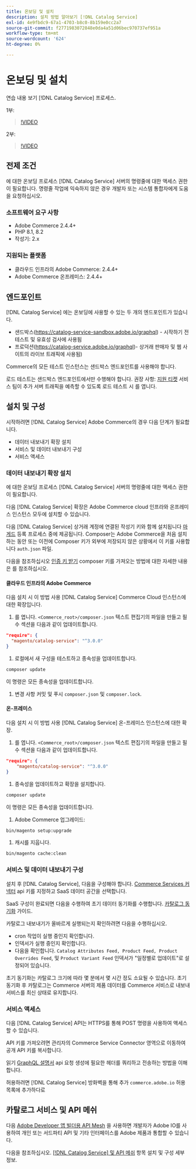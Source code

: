 ```yaml
---
title: 온보딩 및 설치
description: 설치 방법 알아보기 [!DNL Catalog Service]
exl-id: 4e9fbdc9-67a1-4703-b8c0-8b159e0cc2a7
source-git-commit: f2771983072848e0da4a51d06bec970737ef951a
workflow-type: tm+mt
source-wordcount: '624'
ht-degree: 0%

---
```


# 온보딩 및 설치

연습 내용 보기 [!DNL Catalog Service] 프로세스.

1부:

>[!VIDEO](https://video.tv.adobe.com/v/3415599)

2부:

>[!VIDEO](https://video.tv.adobe.com/v/3415600)

## 전제 조건

에 대한 온보딩 프로세스 [!DNL Catalog Service] 서버의 명령줄에 대한 액세스 권한이 필요합니다. 명령줄 작업에 익숙하지 않은 경우 개발자 또는 시스템 통합자에게 도움을 요청하십시오.

### 소프트웨어 요구 사항

- Adobe Commerce 2.4.4+
- PHP 8.1, 8.2
- 작성기: 2.x

### 지원되는 플랫폼

- 클라우드 인프라의 Adobe Commerce: 2.4.4+
- Adobe Commerce 온프레미스: 2.4.4+

## 엔드포인트

[!DNL Catalog Service] 에는 온보딩에 사용할 수 있는 두 개의 엔드포인트가 있습니다.

- 샌드박스(https://catalog-service-sandbox.adobe.io/graphql) - 시작하기 전 테스트 및 유효성 검사에 사용됨
- 프로덕션(https://catalog-service.adobe.io/graphql)- 상거래 판매자 및 웹 사이트의 라이브 트래픽에 사용됨)

Commerce의 모든 테스트 인스턴스는 샌드박스 엔드포인트를 사용해야 합니다.

로드 테스트는 샌드박스 엔드포인트에서만 수행해야 합니다. 권장 사항: [지원 티켓](https://experienceleague.adobe.com/docs/commerce-knowledge-base/kb/help-center-guide/magento-help-center-user-guide.html#submit-ticket) 서비스 팀이 추가 서버 트래픽을 예측할 수 있도록 로드 테스트 시 를 엽니다.

## 설치 및 구성

시작하려면 [!DNL Catalog Service] Adobe Commerce의 경우 다음 단계가 필요합니다.

- 데이터 내보내기 확장 설치
- 서비스 및 데이터 내보내기 구성
- 서비스 액세스

### 데이터 내보내기 확장 설치

에 대한 온보딩 프로세스 [!DNL Catalog Service] 서버의 명령줄에 대한 액세스 권한이 필요합니다.

다음 [!DNL Catalog Service] 확장은 Adobe Commerce cloud 인프라와 온프레미스 인스턴스 모두에 설치할 수 있습니다.

다음 [!DNL Catalog Service] 상거래 계정에 연결된 작성기 키와 함께 설치됩니다 [마게드](https://developer.adobe.com/commerce/marketplace/guides/sellers/profile-information/) 등록 프로세스 중에 제공됩니다. Composer는 Adobe Commerce을 처음 설치하는 동안 또는 이전에 Composer 키가 외부에 저장되지 않은 상황에서 이 키를 사용합니다 `auth.json` 파일.

다음을 참조하십시오 [인증 키 받기](https://experienceleague.adobe.com/docs/commerce-operations/installation-guide/prerequisites/authentication-keys.html) composer 키를 가져오는 방법에 대한 자세한 내용은 를 참조하십시오.

#### 클라우드 인프라의 Adobe Commerce

다음 설치 시 이 방법 사용 [!DNL Catalog Service] Commerce Cloud 인스턴스에 대한 확장입니다.

1. 를 엽니다. `<Commerce_root>/composer.json` 텍스트 편집기의 파일을 만들고 필수 섹션을 다음과 같이 업데이트합니다.

```json
"require": {
  "magento/catalog-service": "^3.0.0"
}
```

1. 로컬에서 새 구성을 테스트하고 종속성을 업데이트합니다.

```bash
composer update
```

이 명령은 모든 종속성을 업데이트합니다.

1. 변경 사항 커밋 및 푸시 `composer.json` 및 `composer.lock`.

#### 온-프레미스

다음 설치 시 이 방법 사용 [!DNL Catalog Service] 온-프레미스 인스턴스에 대한 확장.

1. 를 엽니다. `<Commerce_root>/composer.json` 텍스트 편집기의 파일을 만들고 필수 섹션을 다음과 같이 업데이트합니다.

```json
"require": {
    "magento/catalog-service": "^3.0.0"
}
```

1. 종속성을 업데이트하고 확장을 설치합니다.

```bash
composer update
```

이 명령은 모든 종속성을 업데이트합니다.

1. Adobe Commerce 업그레이드:

```bash
bin/magento setup:upgrade
```

1. 캐시를 지웁니다.

```bash
bin/magento cache:clean
```

### 서비스 및 데이터 내보내기 구성

설치 후 [!DNL Catalog Service], 다음을 구성해야 합니다. [Commerce Services 커넥터](https://experienceleague.adobe.com/docs/commerce-merchant-services/user-guides/integration-services/saas.html#apikey) api 키를 지정하고 SaaS 데이터 공간을 선택합니다.

SaaS 구성이 완료되면 다음을 수행하여 초기 데이터 동기화를 수행합니다. [카탈로그 동기화](https://experienceleague.adobe.com/docs/commerce-merchant-services/user-guides/data-services/catalog-sync.html) 가이드.

카탈로그 내보내기가 올바르게 실행되는지 확인하려면 다음을 수행하십시오.

- cron 작업이 실행 중인지 확인합니다.
- 인덱서가 실행 중인지 확인합니다.
- 다음을 확인합니다. `Catalog Attributes Feed, Product Feed, Product Overrides Feed`, 및 `Product Variant Feed` 인덱서가 &quot;일정별로 업데이트&quot;로 설정되어 있습니다.

초기 동기화는 카탈로그 크기에 따라 몇 분에서 몇 시간 정도 소요될 수 있습니다. 초기 동기화 후 카탈로그는 Commerce 서버의 제품 데이터를 Commerce 서비스로 내보내 서비스를 최신 상태로 유지합니다.

### 서비스 액세스

다음 [!DNL Catalog Service] API는 HTTPS를 통해 POST 명령을 사용하여 액세스할 수 있습니다.

API 키를 가져오려면 관리자의 Commerce Service Connector 영역으로 이동하여 공개 API 키를 복사합니다.

읽기 [GraphQL 설명서](https://developer.adobe.com/commerce/webapi/graphql/) api 요청 생성에 필요한 헤더를 쿼리하고 전송하는 방법을 이해합니다.

허용하려면 [!DNL Catalog Service] 방화벽을 통해 추가 `commerce.adobe.io` 허용 목록에 추가하다로

## 카탈로그 서비스 및 API 메쉬

다음 [Adobe Developer 앱 빌더용 API Mesh](https://developer.adobe.com/graphql-mesh-gateway/gateway/overview/) 을 사용하면 개발자가 Adobe IO를 사용하여 개인 또는 서드파티 API 및 기타 인터페이스를 Adobe 제품과 통합할 수 있습니다.

다음을 참조하십시오.  [[!DNL Catalog Service] 및 API 메쉬](mesh.md) 항목 설치 및 구성 세부 정보.
